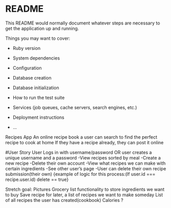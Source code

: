 # README

This README would normally document whatever steps are necessary to get the
application up and running.

Things you may want to cover:

* Ruby version

* System dependencies

* Configuration

* Database creation

* Database initialization

* How to run the test suite

* Services (job queues, cache servers, search engines, etc.)

* Deployment instructions

* ...



Recipes App
An online recipe book a user can search to find the perfect recipe to cook at home
If they have a recipe already, they can post it online 

#User Story
User Logs in with username/password OR user creates a unique username and a password 
	-View recipes sorted by meal 
	-Create a new recipe 
	-Delete their own account 
-View what recipes we can make with certain ingredients
-See other user’s page
-User can delete their own recipe submission(their own)
{example of logic for this process:(If user.id === recipe.user.id) delete == true}

Stretch goal:
Pictures
Grocery list functionality to store ingredients we want to buy
Save recipe for later, a list of recipes we want to make someday
List of all recipes the user has created(cookbook)
Calories ?

